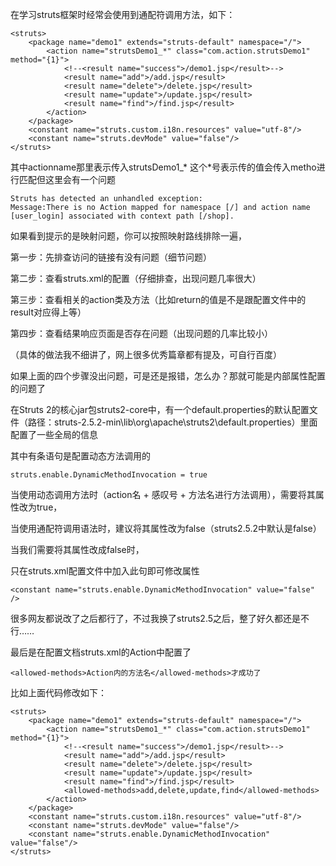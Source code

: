 在学习struts框架时经常会使用到通配符调用方法，如下：

```
<struts>
    <package name="demo1" extends="struts-default" namespace="/">
        <action name="strutsDemo1_*" class="com.action.strutsDemo1" method="{1}">
            <!--<result name="success">/demo1.jsp</result>-->
            <result name="add">/add.jsp</result>
            <result name="delete">/delete.jsp</result>
            <result name="update">/update.jsp</result>
            <result name="find">/find.jsp</result>
        </action>
    </package>
    <constant name="struts.custom.i18n.resources" value="utf-8"/>
    <constant name="struts.devMode" value="false"/>
</struts>
```
其中actionname那里表示传入strutsDemo1_* 这个*号表示传的值会传入metho进行匹配但这里会有一个问题

```
Struts has detected an unhandled exception:
Message:There is no Action mapped for namespace [/] and action name [user_login] associated with context path [/shop].
```
如果看到提示的是映射问题，你可以按照映射路线排除一遍，

第一步：先排查访问的链接有没有问题（细节问题）

第二步：查看struts.xml的配置（仔细排查，出现问题几率很大）

第三步：查看相关的action类及方法（比如return的值是不是跟配置文件中的result对应得上等）

第四步：查看结果响应页面是否存在问题（出现问题的几率比较小）

（具体的做法我不细讲了，网上很多优秀篇章都有提及，可自行百度）

如果上面的四个步骤没出问题，可是还是报错，怎么办？那就可能是内部属性配置的问题了

在Struts 2的核心jar包struts2-core中，有一个default.properties的默认配置文件（路径：struts-2.5.2-min\lib\org\apache\struts2\default.properties）里面配置了一些全局的信息

其中有条语句是配置动态方法调用的

```
struts.enable.DynamicMethodInvocation = true
```
当使用动态调用方法时（action名 + 感叹号 + 方法名进行方法调用），需要将其属性改为true，

当使用通配符调用语法时，建议将其属性改为false（struts2.5.2中默认是false）

当我们需要将其属性改成false时，

只在struts.xml配置文件中加入此句即可修改属性

```
<constant name="struts.enable.DynamicMethodInvocation" value="false" />
```
很多网友都说改了之后都行了，不过我换了struts2.5之后，整了好久都还是不行……

最后是在配置文档struts.xml的Action中配置了

```
<allowed-methods>Action内的方法名</allowed-methods>才成功了
```
比如上面代码修改如下：

```
<struts>
    <package name="demo1" extends="struts-default" namespace="/">
        <action name="strutsDemo1_*" class="com.action.strutsDemo1" method="{1}">
            <!--<result name="success">/demo1.jsp</result>-->
            <result name="add">/add.jsp</result>
            <result name="delete">/delete.jsp</result>
            <result name="update">/update.jsp</result>
            <result name="find">/find.jsp</result>
            <allowed-methods>add,delete,update,find</allowed-methods>
        </action>
    </package>
    <constant name="struts.custom.i18n.resources" value="utf-8"/>
    <constant name="struts.devMode" value="false"/>
    <constant name="struts.enable.DynamicMethodInvocation" value="false"/>
</struts>
```




